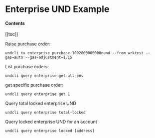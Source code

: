# Enterprise UND Example

#### Contents

[[toc]]

Raise purchase order:
```
undcli tx enterprise purchase 1002000000000nund --from wrktest --gas=auto --gas-adjustment=1.15
```

List purchase orders:
```
undcli query enterprise get-all-pos
```

get specific purchase order:
```
undcli query enterprise get 1
```

Query total locked enterprise UND
```
undcli query enterprise total-locked
```

Query locked enterprise UND for an account
```
undcli query enterprise locked [address]
```
